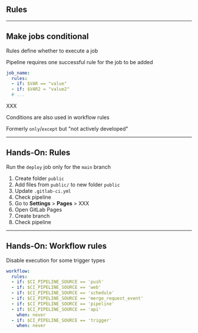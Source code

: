 <!-- .slide: id="gitlab_rules" class="vertical-center" -->

<i class="fa-duotone fa-book-section fa-8x fa-duotone-colors" style="float: right; color: grey;"></i>

## Rules

---

## Make jobs conditional

Rules [](https://docs.gitlab.com/ee/ci/yaml/#rules) define whether to execute a job

Pipeline requires one successful rule for the job to be added

```yaml
job_name:
  rules:
  - if: $VAR == "value"
  - if: $VAR2 = "value2"
  # ...
```

XXX [](https://docs.gitlab.com/ee/ci/jobs/job_control.html)

Conditions are also used in workflow rules [](https://docs.gitlab.com/ee/ci/yaml/#workflow)

Formerly `only`/`except` [](https://docs.gitlab.com/ee/ci/yaml/#only--except) but "not actively developed"

---

## Hands-On: Rules

Run the `deploy` job only for the `main` branch

1. Create folder `public`
1. Add files from `public/` to new folder `public`
1. Update `.gitlab-ci.yml`
1. Check pipeline
1. Go to **Settings** > **Pages** > XXX
1. Open GitLab Pages [](https://docs.gitlab.com/ee/user/project/pages/index.html)
1. Create branch
1. Check pipeline

---

## Hands-On: Workflow rules

Disable execution for some trigger types

```yaml
workflow:
  rules:
  - if: $CI_PIPELINE_SOURCE == 'push'
  - if: $CI_PIPELINE_SOURCE == 'web'
  - if: $CI_PIPELINE_SOURCE == 'schedule'
  - if: $CI_PIPELINE_SOURCE == 'merge_request_event'
  - if: $CI_PIPELINE_SOURCE == 'pipeline'
  - if: $CI_PIPELINE_SOURCE == 'api'
    when: never
  - if: $CI_PIPELINE_SOURCE == 'trigger'
    when: never
```
